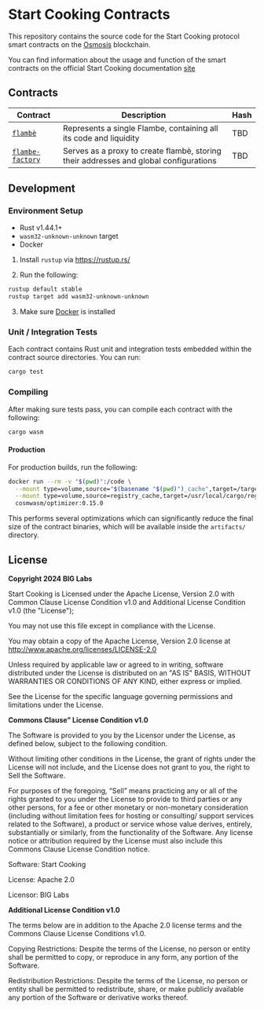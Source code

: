 # Start Cooking Contracts
This repository contains the source code for the Start Cooking protocol smart contracts on the [Osmosis](https://osmosis.zone) blockchain.

You can find information about the usage and function of the smart contracts on the official Start Cooking documentation [site](https://https://docs.start.cooking/)

## Contracts

| Contract                                                     | Description                                                                           | Hash                                                                                  |
|--------------------------------------------------------------|---------------------------------------------------------------------------------------|---------------------------------------------------------------------------------------|
| [`flambè`](./contracts/flambe)                       | Represents a single Flambe, containing all its code and liquidity                         | TBD|
| [`flambe-factory`](./contracts/flambe-factory)       | Serves as a proxy to create flambè, storing their addresses and global configurations   | TBD|
## Development

### Environment Setup

- Rust v1.44.1+
- `wasm32-unknown-unknown` target
- Docker

1. Install `rustup` via https://rustup.rs/

2. Run the following:

```sh
rustup default stable
rustup target add wasm32-unknown-unknown
```

3. Make sure [Docker](https://www.docker.com/) is installed

### Unit / Integration Tests

Each contract contains Rust unit and integration tests embedded within the contract source directories. You can run:

```sh
cargo test
```

### Compiling

After making sure tests pass, you can compile each contract with the following:

```sh
cargo wasm
```

#### Production

For production builds, run the following:

```sh
docker run --rm -v "$(pwd)":/code \
  --mount type=volume,source="$(basename "$(pwd)")_cache",target=/target \
  --mount type=volume,source=registry_cache,target=/usr/local/cargo/registry \
  cosmwasm/optimizer:0.15.0
```

This performs several optimizations which can significantly reduce the final size of the contract binaries, which will be available inside the `artifacts/` directory.

## License

**Copyright 2024 BIG Labs**


Start Cooking is Licensed under the Apache License, Version 2.0 with Common Clause License Condition v1.0 and Additional License Condition v1.0 (the "License");


You may not use this file except in compliance with the License.


You may obtain a copy of the Apache License, Version 2.0 license at http://www.apache.org/licenses/LICENSE-2.0


Unless required by applicable law or agreed to in writing, software distributed under the License is distributed on an "AS IS" BASIS, WITHOUT WARRANTIES OR CONDITIONS OF ANY KIND, either express or implied.


See the License for the specific language governing permissions and limitations under the License.


**Commons Clause” License Condition v1.0**

The Software is provided to you by the Licensor under the License, as defined below, subject to the following condition.


Without limiting other conditions in the License, the grant of rights under the License will not include, and the License does not grant to you, the right to Sell the Software.


For purposes of the foregoing, “Sell” means practicing any or all of the rights granted to you under the License to provide to third parties or any other persons, for a fee or other monetary or non-monetary consideration (including without limitation fees for hosting or consulting/ support services related to the Software), a product or service whose value derives, entirely, substantially or similarly, from the functionality of the Software. Any license notice or attribution required by the License must also include this Commons Clause License Condition notice.


Software: Start Cooking


License: Apache 2.0 


Licensor: BIG Labs


**Additional License Condition v1.0**


The terms below are in addition to the Apache 2.0 license terms and the Commons Clause License Conditions v1.0. 


Copying Restrictions:
Despite the terms of the License, no person or entity shall be permitted to copy, or reproduce in any form, any portion of the Software.


Redistribution Restrictions:
Despite the terms of the License, no person or entity shall be permitted to redistribute, share, or make publicly available any portion of the Software or derivative works thereof.


